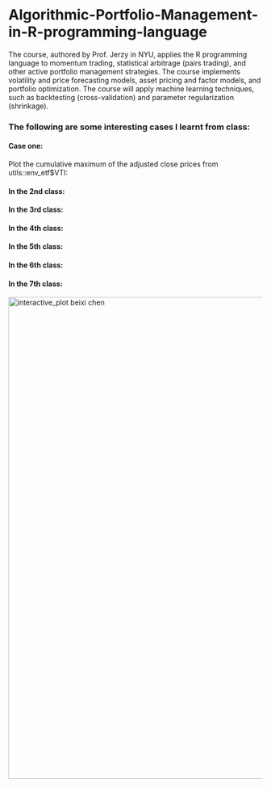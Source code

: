 # Algorithmic-Portfolio-Management-in-R-programming-language
The course, authored by Prof. Jerzy in NYU, applies the R programming language to momentum trading, statistical arbitrage (pairs trading), and other active portfolio management strategies. The course implements volatility and price forecasting models, asset pricing and factor models, and portfolio optimization. The course will apply machine learning techniques, such as backtesting (cross-validation) and parameter regularization (shrinkage). 

### The following are some interesting cases I learnt from class:

#### Case one:
Plot the cumulative maximum of the adjusted close prices from utils::env_etf$VTI:


#### In the 2nd class:

#### In the 3rd class:

#### In the 4th class:

#### In the 5th class:

#### In the 6th class:

#### In the 7th class:

<img width="954" alt="interactive_plot beixi chen" src="https://user-images.githubusercontent.com/33269462/44305772-627dfa80-a34e-11e8-9398-d95ac9d385fc.png">
